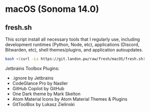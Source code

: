 # macOS (Sonoma 14.0)

## fresh.sh
This script install all necessary tools that I regularly use, including development runtimes (Python, Node, etc), applications (Discord, Bitwarden, etc), shell themes/plugins, and application autoupdates.

```sh
bash <(curl -Ls https://git.landon.pw/raw/fresh/macOS/fresh.sh)
```

Jetbrains Toolbox Plugins:
* .ignore by Jetbrains
* CodeGlance Pro by Nasller
* GitHub Copilot by GitHub
* One Dark theme by Mark Skelton
* Atom Material Icons by Atom Material Themes & Plugins
* GitToolBox by Lukasz Zielinski
